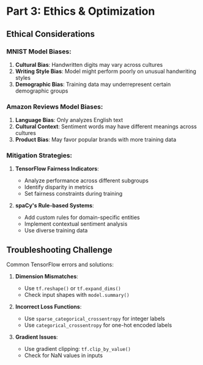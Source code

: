 # Part 3: Ethics & Optimization

## Ethical Considerations

### MNIST Model Biases:

1. **Cultural Bias**: Handwritten digits may vary across cultures
2. **Writing Style Bias**: Model might perform poorly on unusual handwriting styles
3. **Demographic Bias**: Training data may underrepresent certain demographic groups

### Amazon Reviews Model Biases:

1. **Language Bias**: Only analyzes English text
2. **Cultural Context**: Sentiment words may have different meanings across cultures
3. **Product Bias**: May favor popular brands with more training data

### Mitigation Strategies:

1. **TensorFlow Fairness Indicators**:

   - Analyze performance across different subgroups
   - Identify disparity in metrics
   - Set fairness constraints during training

2. **spaCy's Rule-based Systems**:
   - Add custom rules for domain-specific entities
   - Implement contextual sentiment analysis
   - Use diverse training data

## Troubleshooting Challenge

Common TensorFlow errors and solutions:

1. **Dimension Mismatches**:

   - Use `tf.reshape()` or `tf.expand_dims()`
   - Check input shapes with `model.summary()`

2. **Incorrect Loss Functions**:

   - Use `sparse_categorical_crossentropy` for integer labels
   - Use `categorical_crossentropy` for one-hot encoded labels

3. **Gradient Issues**:
   - Use gradient clipping: `tf.clip_by_value()`
   - Check for NaN values in inputs
